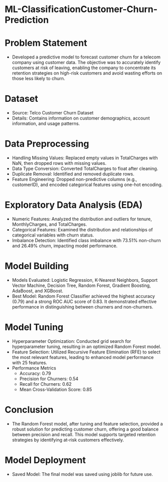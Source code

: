 # ML-ClassificationCustomer-Churn-Prediction


# Problem Statement
- Developed a predictive model to forecast customer churn for a telecom company using customer data. The objective was to accurately identify customers at risk of leaving, enabling the company to concentrate its retention strategies on high-risk customers and avoid wasting efforts on those less likely to churn.

# Dataset
- Source: Telco Customer Churn Dataset
- Details: Contains information on customer demographics, account information, and usage patterns.

# Data Preprocessing
- Handling Missing Values: Replaced empty values in TotalCharges with NaN, then dropped rows with missing values.
- Data Type Conversion: Converted TotalCharges to float after cleaning.
- Duplicate Removal: Identified and removed duplicate rows.
- Feature Engineering: Dropped non-predictive columns (e.g., customerID), and encoded categorical features using one-hot encoding.
# Exploratory Data Analysis (EDA)
- Numeric Features: Analyzed the distribution and outliers for tenure, MonthlyCharges, and TotalCharges.
- Categorical Features: Examined the distribution and relationships of categorical variables with churn status.
- Imbalance Detection: Identified class imbalance with 73.51% non-churn and 26.49% churn, impacting model performance.
# Model Building
- Models Evaluated: Logistic Regression, K-Nearest Neighbors, Support Vector Machine, Decision Tree, Random Forest, Gradient Boosting, AdaBoost, and XGBoost.
- Best Model: Random Forest Classifier achieved the highest accuracy (0.79) and a strong ROC AUC score of 0.83. It demonstrated effective performance in distinguishing between churners and non-churners.
# Model Tuning
- Hyperparameter Optimization: Conducted grid search for hyperparameter tuning, resulting in an optimized Random Forest model.
- Feature Selection: Utilized Recursive Feature Elimination (RFE) to select the most relevant features, leading to enhanced model performance with 25 features.
- Performance Metrics
    - Accuracy: 0.79
    - Precision for Churners: 0.54
    - Recall for Churners: 0.62
    - Mean Cross-Validation Score: 0.85
# Conclusion
- The Random Forest model, after tuning and feature selection, provided a robust solution for predicting customer churn, offering a good balance between precision and recall. This model supports targeted retention strategies by identifying at-risk customers effectively.

# Model Deployment
- Saved Model: The final model was saved using joblib for future use.
